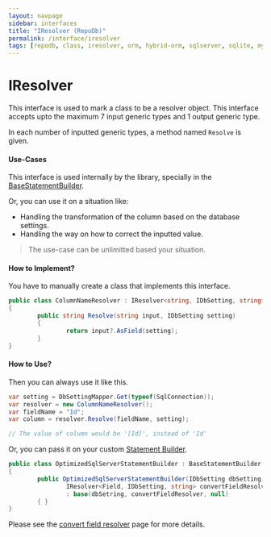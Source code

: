 ```yaml
---
layout: navpage
sidebar: interfaces
title: "IResolver (RepoDb)"
permalink: /interface/iresolver
tags: [repodb, class, iresolver, orm, hybrid-orm, sqlserver, sqlite, mysql, postgresql]
---
```


# IResolver

This interface is used to mark a class to be a resolver object. This interface accepts upto the maximum 7 input generic types and 1 output generic type.

In each number of inputted generic types, a method named `Resolve` is given.

#### Use-Cases

This interface is used internally by the library, specially in the [BaseStatementBuilder](/class/basestatementbuilder).

Or, you can use it on a situation like:

- Handling the transformation of the column based on the database settings.
- Handling the way on how to correct the inputted value.
  
> The use-case can be unlimitted based your situation.

#### How to Implement?

You have to manually create a class that implements this interface.

```csharp
public class ColumnNameResolver : IResolver<string, IDbSetting, string>
{
        public string Resolve(string input, IDbSetting setting)
        {
                return input?.AsField(setting);
        }
}
```

#### How to Use?

Then you can always use it like this.

```csharp
var setting = DbSettingMapper.Get(typeof(SqlConnection));
var resolver = new ColumnNameResolver();
var fieldName = "Id";
var column = resolver.Resolve(fieldName, setting);

// The value of column would be '[Id]', instead of 'Id'
```

Or, you can pass it on your custom [Statement Builder](/extensibility/statementbuilder).

```csharp
public class OptimizedSqlServerStatementBuilder : BaseStatementBuilder
{
        public OptimizedSqlServerStatementBuilder(IDbSetting dbSetting,
                IResolver<Field, IDbSetting, string> convertFieldResolver)
                : base(dbSetring, convertFieldResolver, null)
        { }
}
```

Please see the [convert field resolver](/extensibility/convertfieldresolver) page for more details.